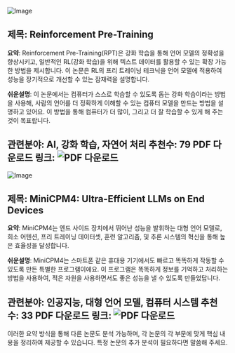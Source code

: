 ![Image](https://cdn-thumbnails.huggingface.co/social-thumbnails/papers/2506.08007.png)
## 제목: Reinforcement Pre-Training
**요약**: 
Reinforcement Pre-Training(RPT)은 강화 학습을 통해 언어 모델의 정확성을 향상시키고, 일반적인 RL(강화 학습)을 위해 텍스트 데이터를 활용할 수 있는 확장 가능한 방법을 제시합니다. 이 논문은 RL의 프리 트레이닝 테크닉을 언어 모델에 적용하여 성능을 장기적으로 개선할 수 있는 잠재력을 설명합니다.

**쉬운설명**: 
이 논문에서는 컴퓨터가 스스로 학습할 수 있도록 돕는 강화 학습이라는 방법을 사용해, 사람의 언어를 더 정확하게 이해할 수 있는 컴퓨터 모델을 만드는 방법을 설명하고 있어요. 이 방법을 통해 컴퓨터가 더 많이, 그리고 더 잘 학습할 수 있게 해 주는 것이 목표랍니다.

**관련분야**: AI, 강화 학습, 자연어 처리
**추천수**: 79
**PDF 다운로드 링크**: ![PDF 다운로드](https://arxiv.org/pdf/2506.08007)
---

![Image](/avatars/7f499a37019359a3c488ba6cc11751fc.svg)
## 제목: MiniCPM4: Ultra-Efficient LLMs on End Devices
**요약**: 
MiniCPM4는 엔드 사이드 장치에서 뛰어난 성능을 발휘하는 대형 언어 모델로, 희소 어텐션, 프리 트레이닝 데이터셋, 훈련 알고리즘, 및 추론 시스템의 혁신을 통해 높은 효율성을 달성합니다.

**쉬운설명**: 
MiniCPM4는 스마트폰 같은 휴대용 기기에서도 빠르고 똑똑하게 작동할 수 있도록 만든 특별한 프로그램이에요. 이 프로그램은 똑똑하게 정보를 기억하고 처리하는 방법을 사용하여, 적은 자원을 사용하면서도 좋은 성능을 낼 수 있도록 만들었답니다.

**관련분야**: 인공지능, 대형 언어 모델, 컴퓨터 시스템
**추천수**: 33
**PDF 다운로드 링크**: ![PDF 다운로드](https://arxiv.org/pdf/2506.07900)
---

이러한 요약 방식을 통해 다른 논문도 분석 가능하며, 각 논문의 각 부문에 맞게 핵심 내용을 정리하여 제공할 수 있습니다. 특정 논문의 추가 분석이 필요하다면 말씀해 주세요.